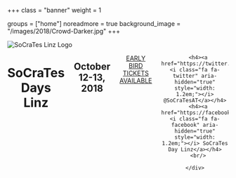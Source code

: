 +++
class = "banner"
weight = 1

groups = ["home"]
noreadmore = true
background_image = "/images/2018/Crowd-Darker.jpg"
+++

<div class="banner">
  <div class="row">
    <div class="four columns">
      <img class="logo" src="/images/2018/SoCraTes_Linz.svg" alt="SoCraTes Linz Logo"/>
    </div>
    <div class="eight columns" style="text-align: center">
      <h1>SoCraTes Days Linz</h1>
      <h2>October 12-13, 2018</h2>
		  <p><a class="tickets-button" href="/en/tickets">EARLY BIRD TICKETS AVAILABLE</a></p>
			
			
      <h4><a href="https://twitter.com/SoCraTesAT"><i class="fa fa-twitter" aria-hidden="true" style="width: 1.2em;"></i> @SoCraTesAT</a></h4>
      <h4><a href="https://facebook.com/events/1509206379138557"><i class="fa fa-facebook" aria-hidden="true" style="width: 1.2em;"></i> SoCraTes Day Linz</a></h4>
      <br/>

    </div>
  </div>  
</div>

	



<!--more-->
